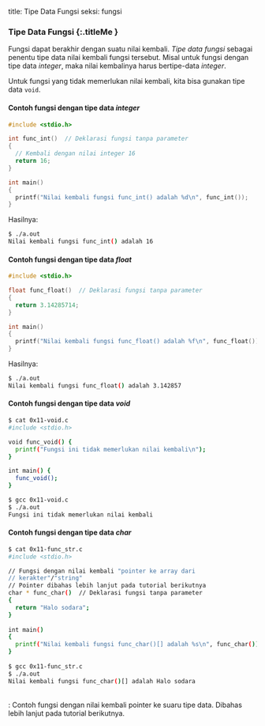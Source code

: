title: Tipe Data Fungsi
seksi: fungsi


### <i class="fa fa-code"></i> Tipe Data Fungsi {:.titleMe }

Fungsi dapat berakhir dengan suatu nilai kembali. _Tipe data fungsi_ sebagai penentu tipe data nilai kembali fungsi tersebut. Misal untuk fungsi dengan tipe data _integer_, maka nilai kembalinya harus bertipe-data _integer_.

Untuk fungsi yang tidak memerlukan nilai kembali, kita bisa gunakan tipe data `void`.

#### Contoh fungsi dengan tipe data _integer_

``` c
#include <stdio.h>

int func_int()  // Deklarasi fungsi tanpa parameter
{
  // Kembali dengan nilai integer 16
  return 16;
}

int main()
{
  printf("Nilai kembali fungsi func_int() adalah %d\n", func_int());
}
```

Hasilnya:
``` bash
$ ./a.out 
Nilai kembali fungsi func_int() adalah 16
```

#### Contoh fungsi dengan tipe data _float_

``` c
#include <stdio.h>

float func_float()  // Deklarasi fungsi tanpa parameter
{
  return 3.14285714;
}

int main()
{
  printf("Nilai kembali fungsi func_float() adalah %f\n", func_float());
}
```

Hasilnya:
``` bash
$ ./a.out 
Nilai kembali fungsi func_float() adalah 3.142857
```

#### Contoh fungsi dengan tipe data <i>void</i>

``` bash
$ cat 0x11-void.c
#include <stdio.h>

void func_void() {
  printf("Fungsi ini tidak memerlukan nilai kembali\n");
}

int main() {
  func_void();
}

$ gcc 0x11-void.c
$ ./a.out
Fungsi ini tidak memerlukan nilai kembali
```


#### Contoh fungsi dengan tipe data <i>char</i>

``` bash
$ cat 0x11-func_str.c
#include <stdio.h>

// Fungsi dengan nilai kembali "pointer ke array dari
// kerakter"/"string"
// Pointer dibahas lebih lanjut pada tutorial berikutnya
char * func_char()  // Deklarasi fungsi tanpa parameter
{
  return "Halo sodara";
}
 
int main()
{
  printf("Nilai kembali fungsi func_char()[] adalah %s\n", func_char());
}
 
$ gcc 0x11-func_str.c 
$ ./a.out
Nilai kembali fungsi func_char()[] adalah Halo sodara
```

<div class="underlineMe"></div>
<br/><i class="fa fa-star"></i> : Contoh fungsi dengan nilai kembali pointer ke suaru tipe data. Dibahas lebih lanjut pada tutorial berikutnya.
